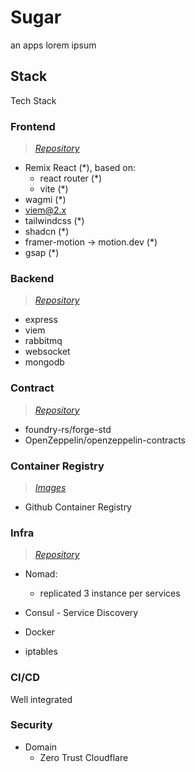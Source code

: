 # Sugar

an apps lorem ipsum

## Stack

Tech Stack

### Frontend

> _[Repository](https://github.com/sugar-space/web)_

- Remix React (\*), based on:
  - react router (\*)
  - vite (\*)
- wagmi (\*)
- viem@2.x
- tailwindcss (\*)
- shadcn (\*)
- framer-motion -> motion.dev (\*)
- gsap (\*)

### Backend

> _[Repository](https://github.com/sugar-space/engine)_

- express
- viem
- rabbitmq
- websocket
- mongodb

### Contract

> _[Repository](https://github.com/sugar-space/contract)_

- foundry-rs/forge-std
- OpenZeppelin/openzeppelin-contracts

### Container Registry

> _[Images](https://github.com/orgs/sugar-space/packages)_

- Github Container Registry

### Infra

> _[Repository](https://github.com/sugar-space/infra)_

- Nomad:

  - replicated 3 instance per services

- Consul - Service Discovery
- Docker
- iptables

### CI/CD

Well integrated

### Security

- Domain
  - Zero Trust Cloudflare

